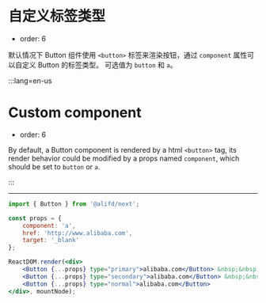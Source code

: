 # 自定义标签类型

- order: 6

默认情况下 Button 组件使用 `<button>` 标签来渲染按钮，通过 `component` 属性可以自定义 Button 的标签类型。
可选值为 `button` 和 `a`。

:::lang=en-us
# Custom component

- order: 6

By default, a Button component is rendered by a html `<button>` tag, its render behavior could be modified by a props named `component`, which should be set to `button` or `a`.

:::

---

````jsx
import { Button } from '@alifd/next';

const props = {
    component: 'a',
    href: 'http://www.alibaba.com',
    target: '_blank'
};

ReactDOM.render(<div>
    <Button {...props} type="primary">alibaba.com</Button> &nbsp;&nbsp;
    <Button {...props} type="secondary">alibaba.com</Button> &nbsp;&nbsp;
    <Button {...props} type="normal">alibaba.com</Button>
</div>, mountNode);
````
